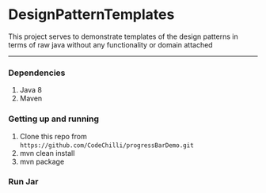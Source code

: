 DesignPatternTemplates
=====================================

This project serves to demonstrate templates of the design patterns in terms of raw java without any functionality or domain attached 

---

### Dependencies

1. Java 8 
2. Maven 

### Getting up and running

1. Clone this repo from `https://github.com/CodeChilli/progressBarDemo.git`
2. mvn clean install 
3. mvn package

### Run Jar

